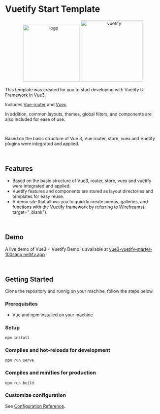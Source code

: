 # Vuetify Start Template

<p align="center">
    <img src="https://upload.wikimedia.org/wikipedia/commons/f/f1/Vue.png" alt="logo" width="185" height="185" />
    <img src="https://camo.githubusercontent.com/be384df72ff1748336f5927f7116e79a37cbe1639a5b7db162be2d7afe350f87/68747470733a2f2f63646e2e767565746966796a732e636f6d2f696d616765732f6c6f676f732f6c6f676f2e737667"  alt="vuetify" width="200" height="200">
</p>


This template was created for you to start developing with Vuetify UI Framework in Vue3. 

Includes [Vue-router](https://router.vuejs.org/) and [Vuex](https://router.vuejs.org/).

In addition, common layouts, themes, global filters, and components are also included for ease of use.

<br />

Based on the basic structure of Vue 3, Vue router, store, vuex and Vuetify plugins were integrated and applied.


<br />


Features
---
- Based on the basic structure of Vue3, router, store, vuex and vuetify were integrated and applied.
- Vuetify features and components are stored as layout directories and templates for easy reuse.
- A demo site that allows you to quickly create menus, galleries, and functions with the Vuetify framework by referring to [Wirefreams](https://vuetifyjs.com/en/getting-started/wireframes/){: target="_blank"}.

<br />

Demo
---
A live demo of Vue3 + Vuetify Demo is available at <a href="https://vue3-vuetify-starter-100sang.netlify.app" target=_blank>vue3-vuetify-starter-100sang.netlify.app</a>

<br />

Getting Started
---
Clone the repository and runnig on your machine, follow the steps below.

### Prerequisites
- Vue and npm installed on your machine

### Setup
```
npm install
```

### Compiles and hot-reloads for development
```
npm run serve
```

### Compiles and minifies for production
```
npm run build
```

### Customize configuration
See [Configuration Reference](https://cli.vuejs.org/config/).
